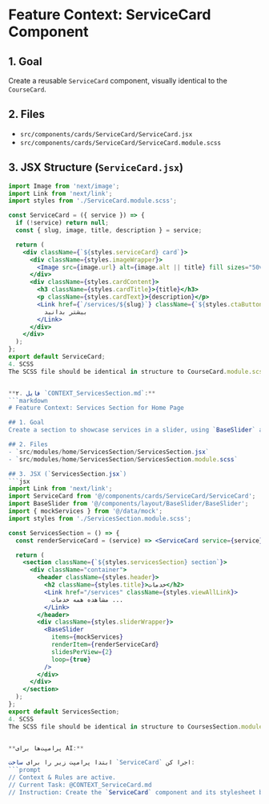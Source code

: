 # Feature Context: ServiceCard Component

## 1. Goal
Create a reusable `ServiceCard` component, visually identical to the `CourseCard`.

## 2. Files
- `src/components/cards/ServiceCard/ServiceCard.jsx`
- `src/components/cards/ServiceCard/ServiceCard.module.scss`

## 3. JSX Structure (`ServiceCard.jsx`)
```jsx
import Image from 'next/image';
import Link from 'next/link';
import styles from './ServiceCard.module.scss';

const ServiceCard = ({ service }) => {
  if (!service) return null;
  const { slug, image, title, description } = service;

  return (
    <div className={`${styles.serviceCard} card`}>
      <div className={styles.imageWrapper}>
        <Image src={image.url} alt={image.alt || title} fill sizes="50vw" className={styles.serviceImage} />
      </div>
      <div className={styles.cardContent}>
        <h3 className={styles.cardTitle}>{title}</h3>
        <p className={styles.cardText}>{description}</p>
        <Link href={`/services/${slug}`} className={`${styles.ctaButton} card-button`}>
          بیشتر بدانید
        </Link>
      </div>
    </div>
  );
};
export default ServiceCard;
4. SCSS
The SCSS file should be identical in structure to CourseCard.module.scss to maintain visual consistency.


**۲. فایل `CONTEXT_ServicesSection.md`:**
```markdown
# Feature Context: Services Section for Home Page

## 1. Goal
Create a section to showcase services in a slider, using `BaseSlider` and `ServiceCard`.

## 2. Files
- `src/modules/home/ServicesSection/ServicesSection.jsx`
- `src/modules/home/ServicesSection/ServicesSection.module.scss`

## 3. JSX (`ServicesSection.jsx`)
```jsx
import Link from 'next/link';
import ServiceCard from '@/components/cards/ServiceCard/ServiceCard';
import BaseSlider from '@/components/layout/BaseSlider/BaseSlider';
import { mockServices } from '@/data/mock';
import styles from './ServicesSection.module.scss';

const ServicesSection = () => {
  const renderServiceCard = (service) => <ServiceCard service={service} />;

  return (
    <section className={`${styles.servicesSection} section`}>
      <div className="container">
        <header className={styles.header}>
          <h2 className={styles.title}>خدمات</h2>
          <Link href="/services" className={styles.viewAllLink}>
            مشاهده همه خدمات ...
          </Link>
        </header>
        <div className={styles.sliderWrapper}>
          <BaseSlider
            items={mockServices}
            renderItem={renderServiceCard}
            slidesPerView={2}
            loop={true}
          />
        </div>
      </div>
    </section>
  );
};
export default ServicesSection;
4. SCSS
The SCSS file should be identical in structure to CoursesSection.module.scss.


**پرامپت‌ها برای AI:**

ابتدا پرامپت زیر را برای ساخت `ServiceCard` اجرا کن:
```prompt
// Context & Rules are active.
// Current Task: @CONTEXT_ServiceCard.md
// Instruction: Create the `ServiceCard` component and its stylesheet based on the context 